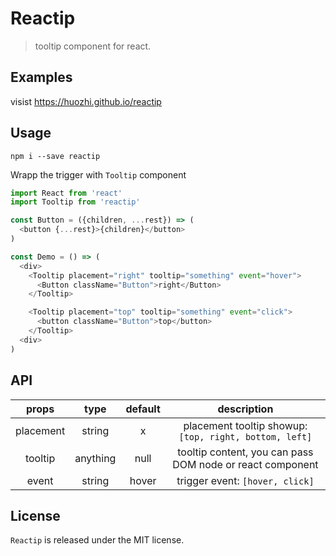 # Reactip
> tooltip component for react.

## Examples

visist https://huozhi.github.io/reactip

## Usage

```
npm i --save reactip
```

Wrapp the trigger with `Tooltip` component

```js
import React from 'react'
import Tooltip from 'reactip'

const Button = ({children, ...rest}) => (
  <button {...rest}>{children}</button>
)

const Demo = () => (
  <div>
    <Tooltip placement="right" tooltip="something" event="hover">
      <Button className="Button">right</Button>
    </Tooltip>

    <Tooltip placement="top" tooltip="something" event="click">
      <button className="Button">top</button>
    </Tooltip>
  <div>
)
```

## API

| props     | type     | default | description |
| :-------: | :------: | :-----: | :---------: |
| placement | string   | x       | placement tooltip showup: `[top, right, bottom, left]` |
| tooltip   | anything | null    | tooltip content, you can pass DOM node or react component |
| event     | string   | hover   | trigger event: `[hover, click]` |

## License

`Reactip` is released under the MIT license.
